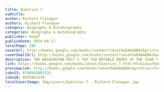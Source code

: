 ```yaml
---
title: Question 7
subtitle: 
author: Richard Flanagan
authors: Richard Flanagan
category: Biography & Autobiography
categories: Biography & Autobiography
publisher: Knopf
publishDate: 2024-09-17
totalPage: 289
coverUrl: http://books.google.com/books/content?id=aYXeEAAAQBAJ&printsec=frontcover&img=1&zoom=1&edge=curl&source=gbs_api
coverSmallUrl: http://books.google.com/books/content?id=aYXeEAAAQBAJ&printsec=frontcover&img=1&zoom=5&edge=curl&source=gbs_api
description: THE WASHINGTON POST'S TOP TEN NOTABLE BOOKS OF THE YEAR • WINNER OF THE BAILLIE GIFFORD PRIZE • SHORTLISTED FOR PRIX FÉMINA ETRANGER • LONGLISTED FOR PRIX MÉDICIS • An exquisite, genre-defying new book from the Booker Prize–winning author of The Narrow Road to the Deep North, a reckoning with his life and family, and the role of fiction in our times "Spectacular. . . A book that will have an overwhelming effect on readers.” —Colm Tóibín, author of Long Island Sometimes I wonder why we keep returning to beginnings—why we seek the single thread we might pull to unravel the tapestry we call our life... By way of H. G. Wells and Rebecca West’s affair through 1930s nuclear physics to Flanagan's father working as a slave laborer near Hiroshima when the atom bomb is dropped, this daisy chain of events reaches fission when Flanagan as a young man finds himself trapped in a rapid on a wild river not knowing if he is to live or to die. At once a love song to his island home and to his parents, this hypnotic melding of dream, history, place and memory is about how our lives so often arise out of the stories of others and the stories we invent about ourselves.
link: https://books.google.com/books/about/Question_7.html?hl=&id=aYXeEAAAQBAJ
previewLink: http://books.google.com/books?id=aYXeEAAAQBAJ&printsec=frontcover&dq=Question+7+Flanagan&hl=&as_pt=BOOKS&cd=1&source=gbs_api
isbn13: 9780593802335
isbn10: 0593802330
localCoverImage: Img/covers/Question 7 - Richard Flanagan.jpg
---
```

